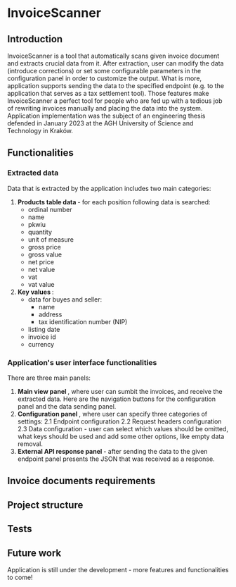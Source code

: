 # InvoiceScanner

## Introduction
InvoiceScanner is a tool that automatically scans given invoice document and extracts crucial data from it. After extraction, user can modify the data (introduce corrections) or set some configurable parameters in the configuration panel in order to customize the output. What is more, application supports sending the data to the specified endpoint (e.g. to the application that serves as a tax settlement tool). Those features make InvoiceScanner a perfect tool for people who are fed up with a tedious job of rewriting invoices manually and placing the data into the system. <br>
Application implementation was the subject of an engineering thesis defended in January 2023 at the AGH University of Science and Technology in Kraków.

## Functionalities
### Extracted data
Data that is extracted by the application includes two main categories:
1. <b> Products table data </b> - for each position following data is searched:
    * ordinal number
    * name
    * pkwiu
    * quantity
    * unit of measure
    * gross price
    * gross value
    * net price
    * net value
    * vat
    * vat value
2. <b> Key values </b>:
    * data for buyes and seller:
      * name
      * address
      * tax identification number (NIP)
    * listing date
    * invoice id
    * currency
### Application's user interface functionalities
There are three main panels:
1. <b> Main view panel </b>, where user can sumbit the invoices, and receive the extracted data. Here are the navigation buttons for the configuration panel and the data sending panel. 
2. <b> Configuration panel </b>, where user can specify three categories of settings:
  2.1 Endpoint configuration
  2.2 Request headers configuration 
  2.3 Data configuration - user can select which values should be omitted, what keys should be used and add some other options, like empty data removal.
3. <b> External API response panel </b> - after sending the data to the given endpoint panel presents the JSON that was received as a response. 

## Invoice documents requirements

## Project structure

## Tests

## Future work
Application is still under the development - more features and functionalities to come!
